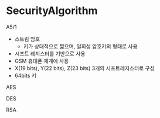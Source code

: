 # SecurityAlgorithm

A5/1
- 스트림 암호
  - 키가 상대적으로 짧으며, 일회성 암호키의 형태로 사용
- 시프트 레지스터를 기반으로 사용
- GSM 휴대폰 체계에 사용
- X(19 bits), Y(22 bits), Z(23 bits) 3개의 시프트레지스터로 구성
- 64bits 키

AES

DES

RSA
